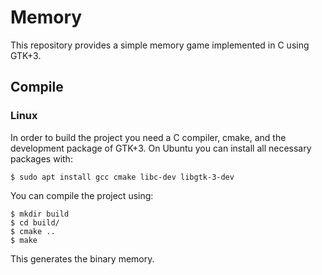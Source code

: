 # Memory

This repository provides a simple memory game implemented in C using GTK+3.

## Compile

### Linux

In order to build the project you need a C compiler, cmake, and the development
package of GTK+3. On Ubuntu you can install all necessary packages with:
```
$ sudo apt install gcc cmake libc-dev libgtk-3-dev
```

You can compile the project using:
```
$ mkdir build
$ cd build/
$ cmake ..
$ make
```
This generates the binary memory.
